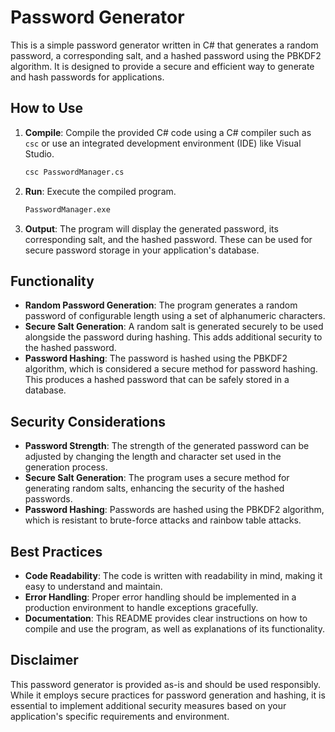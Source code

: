 # Password Generator

This is a simple password generator written in C# that generates a random password, a corresponding salt, and a hashed password using the PBKDF2 algorithm. It is designed to provide a secure and efficient way to generate and hash passwords for applications.

## How to Use

1. **Compile**: Compile the provided C# code using a C# compiler such as `csc` or use an integrated development environment (IDE) like Visual Studio.

    ```sh
    csc PasswordManager.cs
    ```

2. **Run**: Execute the compiled program.

    ```sh
    PasswordManager.exe
    ```

3. **Output**: The program will display the generated password, its corresponding salt, and the hashed password. These can be used for secure password storage in your application's database.

## Functionality

- **Random Password Generation**: The program generates a random password of configurable length using a set of alphanumeric characters.
- **Secure Salt Generation**: A random salt is generated securely to be used alongside the password during hashing. This adds additional security to the hashed password.
- **Password Hashing**: The password is hashed using the PBKDF2 algorithm, which is considered a secure method for password hashing. This produces a hashed password that can be safely stored in a database.

## Security Considerations

- **Password Strength**: The strength of the generated password can be adjusted by changing the length and character set used in the generation process.
- **Secure Salt Generation**: The program uses a secure method for generating random salts, enhancing the security of the hashed passwords.
- **Password Hashing**: Passwords are hashed using the PBKDF2 algorithm, which is resistant to brute-force attacks and rainbow table attacks.

## Best Practices

- **Code Readability**: The code is written with readability in mind, making it easy to understand and maintain.
- **Error Handling**: Proper error handling should be implemented in a production environment to handle exceptions gracefully.
- **Documentation**: This README provides clear instructions on how to compile and use the program, as well as explanations of its functionality.

## Disclaimer

This password generator is provided as-is and should be used responsibly. While it employs secure practices for password generation and hashing, it is essential to implement additional security measures based on your application's specific requirements and environment.
